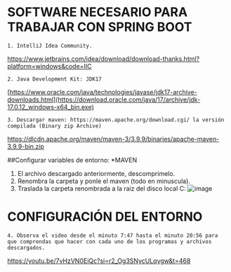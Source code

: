 # SOFTWARE NECESARIO PARA TRABAJAR CON SPRING BOOT
	1. IntelliJ Idea Community.
 <u>https://www.jetbrains.com/idea/download/download-thanks.html?platform=windows&code=IIC</u>
	
 	2. Java Development Kit: JDK17 
 [https://www.oracle.com/java/technologies/javase/jdk17-archive-downloads.html](https://download.oracle.com/java/17/archive/jdk-17.0.12_windows-x64_bin.exe)
 
	3. Descargar maven: https://maven.apache.org/download.cgi/ la versión compilada (Binary zip Archive)
https://dlcdn.apache.org/maven/maven-3/3.9.9/binaries/apache-maven-3.9.9-bin.zip

##Configurar variables de entorno:
*MAVEN
1. El archivo descargado anteriormente, descomprimelo.
2. Renombra la carpeta y ponle el maven (todo en minuscula).
3. Traslada la carpeta renombrada a la raiz del disco local C:
![image](https://github.com/user-attachments/assets/8f1b8e47-dc74-40db-b9e6-435838011bfa)


  # CONFIGURACIÓN DEL ENTORNO
  	4. Observa el video desde el minuto 7:47 hasta el minuto 20:56 para que comprendas que hacer con cada uno de los programas y archivos descargados.
  
https://youtu.be/7vHzVN0EiQc?si=r2_Og3SNycULqygw&t=468

